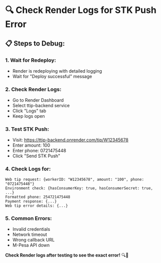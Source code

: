 # 🔍 Check Render Logs for STK Push Error

## 📋 **Steps to Debug:**

### 1. **Wait for Redeploy:**
- Render is redeploying with detailed logging
- Wait for "Deploy successful" message

### 2. **Check Render Logs:**
- Go to Render Dashboard
- Select ttip-backend service
- Click "Logs" tab
- Keep logs open

### 3. **Test STK Push:**
- Visit: https://ttip-backend.onrender.com/tip/W12345678
- Enter amount: 100
- Enter phone: 0721475448
- Click "Send STK Push"

### 4. **Check Logs for:**
```
Web tip request: {workerID: "W12345678", amount: "100", phone: "0721475448"}
Environment check: {hasConsumerKey: true, hasConsumerSecret: true, ...}
Formatted phone: 254721475448
Payment response: {...}
Web tip error details: {...}
```

### 5. **Common Errors:**
- Invalid credentials
- Network timeout
- Wrong callback URL
- M-Pesa API down

**Check Render logs after testing to see the exact error!** 🔍📱